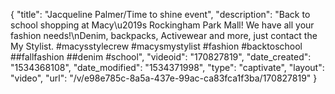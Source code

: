 {
    "title": "Jacqueline Palmer\/Time to shine event",
    "description": "Back to school shopping at Macy\u2019s Rockingham Park Mall! We have all your fashion needs!\nDenim, backpacks, Activewear and more, just contact the My Stylist. #macysstylecrew #macysmystylist #fashion #backtoschool ##fallfashion ##denim #school",
    "videoid": "170827819",
    "date_created": "1534368108",
    "date_modified": "1534371998",
    "type": "captivate",
    "layout": "video",
    "url": "\/v\/e98e785c-8a5a-437e-99ac-ca83fca1f3ba\/170827819"
}